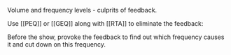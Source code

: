 Volume and frequency levels - culprits of feedback.

Use [[PEQ]] or [[GEQ]] along with [[RTA]] to eliminate the feedback:

Before the show, provoke the feedback to find out which frequency causes it and cut down on this frequency.


